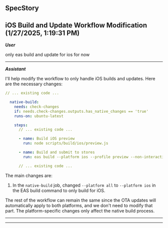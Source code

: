 ## SpecStory

## iOS Build and Update Workflow Modification (1/27/2025, 1:19:31 PM)

_**User**_

only eas build and update for ios for now

---

_**Assistant**_

I'll help modify the workflow to only handle iOS builds and updates. Here are the necessary changes:

```yaml:.github/workflows/deploy-preview.yml
// ... existing code ...

  native-build:
    needs: check-changes
    if: needs.check-changes.outputs.has_native_changes == 'true'
    runs-on: ubuntu-latest

    steps:
      // ... existing code ...

      - name: Build iOS preview
        run: node scripts/build/ios/preview.js

      - name: Build and submit to stores
        run: eas build --platform ios --profile preview --non-interactive --auto-submit

      // ... existing code ...
```

The main changes are:
1. In the `native-build` job, changed `--platform all` to `--platform ios` in the EAS build command to only build for iOS.

The rest of the workflow can remain the same since the OTA updates will automatically apply to both platforms, and we don't need to modify that part. The platform-specific changes only affect the native build process.

---



---

